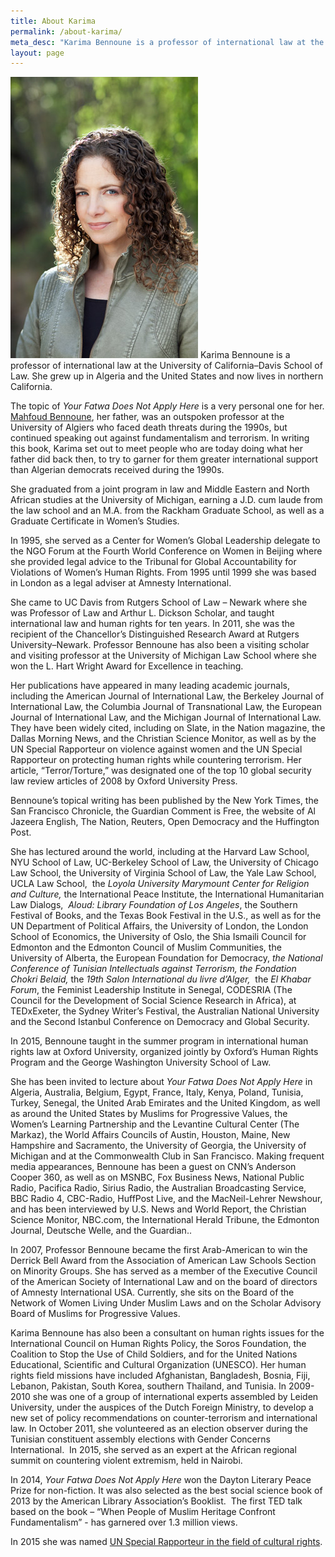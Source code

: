 ```yaml
---
title: About Karima
permalink: /about-karima/
meta_desc: "Karima Bennoune is a professor of international law at the University of California–Davis School of Law. She grew up in Algeria and the United States and now lives in northern California."
layout: page
---
```

![](/assets/img/KarimaBennoune_wr.jpg) Karima Bennoune is a professor of international law at the University of California–Davis School of Law. She grew up in Algeria and the United States and now lives in northern California.

The topic of _Your Fatwa Does Not Apply Here_ is a very personal one for her. [Mahfoud Bennoune](http://www.mahfoudbennoune.com/), her father, was an outspoken professor at the University of Algiers who faced death threats during the 1990s, but continued speaking out against fundamentalism and terrorism. In writing this book, Karima set out to meet people who are today doing what her father did back then, to try to garner for them greater international support than Algerian democrats received during the 1990s.

She graduated from a joint program in law and Middle Eastern and North African studies at the University of Michigan, earning a J.D. cum laude from the law school and an M.A. from the Rackham Graduate School, as well as a Graduate Certificate in Women’s Studies.

In 1995, she served as a Center for Women’s Global Leadership delegate to the NGO Forum at the Fourth World Conference on Women in Beijing where she provided legal advice to the Tribunal for Global Accountability for Violations of Women’s Human Rights. From 1995 until 1999 she was based in London as a legal adviser at Amnesty International.

She came to UC Davis from Rutgers School of Law – Newark where she was Professor of Law and Arthur L. Dickson Scholar, and taught international law and human rights for ten years. In 2011, she was the recipient of the Chancellor’s Distinguished Research Award at Rutgers University–Newark. Professor Bennoune has also been a visiting scholar and visiting professor at the University of Michigan Law School where she won the L. Hart Wright Award for Excellence in teaching.

Her publications have appeared in many leading academic journals, including the American Journal of International Law, the Berkeley Journal of International Law, the Columbia Journal of Transnational Law, the European Journal of International Law, and the Michigan Journal of International Law. They have been widely cited, including on Slate, in the Nation magazine, the Dallas Morning News, and the Christian Science Monitor, as well as by the UN Special Rapporteur on violence against women and the UN Special Rapporteur on protecting human rights while countering terrorism. Her article, “Terror/Torture,” was designated one of the top 10 global security law review articles of 2008 by Oxford University Press.

Bennoune’s topical writing has been published by the New York Times, the San Francisco Chronicle, the Guardian Comment is Free, the website of Al Jazeera English, The Nation, Reuters, Open Democracy and the Huffington Post.

She has lectured around the world, including at the Harvard Law School, NYU School of Law, UC-Berkeley School of Law, the University of Chicago Law School, the University of Virginia School of Law, the Yale Law School, UCLA Law School,  the _Loyola University Marymount Center for Religion and Culture,_ the International Peace Institute, the International Humanitarian Law Dialogs,  _Aloud: Library Foundation of Los Angeles_, the Southern Festival of Books, and the Texas Book Festival in the U.S., as well as for the UN Department of Political Affairs, the University of London, the London School of Economics, the University of Oslo, the Shia Ismaili Council for Edmonton and the Edmonton Council of Muslim Communities, the University of Alberta, the European Foundation for Democracy, _the_ _National Conference of Tunisian Intellectuals against Terrorism, the Fondation Chokri Belaid,_ the _19th Salon International du livre d’Alger,_  the _El Khabar Forum_, the Feminist Leadership Institute in Senegal, CODESRIA (The Council for the Development of Social Science Research in Africa), at TEDxExeter, the Sydney Writer’s Festival, the Australian National University and the Second Istanbul Conference on Democracy and Global Security.

In 2015, Bennoune taught in the summer program in international human rights law at Oxford University, organized jointly by Oxford’s Human Rights Program and the George Washington University School of Law.

She has been invited to lecture about _Your Fatwa Does Not Apply Here_ in Algeria, Australia, Belgium, Egypt, France, Italy, Kenya, Poland, Tunisia, Turkey, Senegal, the United Arab Emirates and the United Kingdom, as well as around the United States by Muslims for Progressive Values, the Women’s Learning Partnership and the Levantine Cultural Center (The Markaz), the World Affairs Councils of Austin, Houston, Maine, New Hampshire and Sacramento, the University of Georgia, the University of Michigan and at the Commonwealth Club in San Francisco. Making frequent media appearances, Bennoune has been a guest on CNN’s Anderson Cooper 360, as well as on MSNBC, Fox Business News, National Public Radio, Pacifica Radio, Sirius Radio, the Australian Broadcasting Service, BBC Radio 4, CBC-Radio, HuffPost Live, and the MacNeil-Lehrer Newshour, and has been interviewed by U.S. News and World Report, the Christian Science Monitor, NBC.com, the International Herald Tribune, the Edmonton Journal, Deutsche Welle, and the Guardian..

In 2007, Professor Bennoune became the first Arab-American to win the Derrick Bell Award from the Association of American Law Schools Section on Minority Groups. She has served as a member of the Executive Council of the American Society of International Law and on the board of directors of Amnesty International USA. Currently, she sits on the Board of the Network of Women Living Under Muslim Laws and on the Scholar Advisory Board of Muslims for Progressive Values.

Karima Bennoune has also been a consultant on human rights issues for the International Council on Human Rights Policy, the Soros Foundation, the Coalition to Stop the Use of Child Soldiers, and for the United Nations Educational, Scientific and Cultural Organization (UNESCO). Her human rights field missions have included Afghanistan, Bangladesh, Bosnia, Fiji, Lebanon, Pakistan, South Korea, southern Thailand, and Tunisia. In 2009-2010 she was one of a group of international experts assembled by Leiden University, under the auspices of the Dutch Foreign Ministry, to develop a new set of policy recommendations on counter-terrorism and international law. In October 2011, she volunteered as an election observer during the Tunisian constituent assembly elections with Gender Concerns International.  In 2015, she served as an expert at the African regional summit on countering violent extremism, held in Nairobi.

In 2014, _Your Fatwa Does Not Apply Here_ won the Dayton Literary Peace Prize for non-fiction. It was also selected as the best social science book of 2013 by the American Library Association’s Booklist.  The first TED talk based on the book – “When People of Muslim Heritage Confront Fundamentalism” - has garnered over 1.3 million views.

In 2015 she was named [UN Special Rapporteur in the field of cultural rights](http://www.karimabennoune.com/journal/2015/10/02/un-human-rights-council/).
